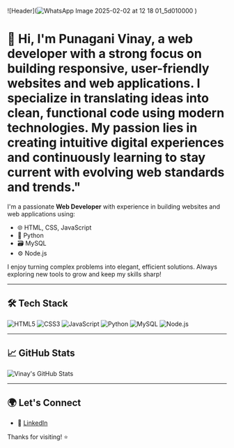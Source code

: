 ![Header](![WhatsApp Image 2025-02-02 at 12 18 01_5d010000](https://github.com/user-attachments/assets/30fa6cee-b57d-46df-aab3-2e6535893af4)
)

# 👋 Hi, I'm Punagani Vinay, a web developer with a strong focus on building responsive, user-friendly websites and web applications. I specialize in translating ideas into clean, functional code using modern technologies. My passion lies in creating intuitive digital experiences and continuously learning to stay current with evolving web standards and trends."

I'm a passionate **Web Developer** with experience in building websites and web applications using:

- 🌐 HTML, CSS, JavaScript  
- 🐍 Python  
- 🗃️ MySQL  
- ⚙️ Node.js  

I enjoy turning complex problems into elegant, efficient solutions. Always exploring new tools to grow and keep my skills sharp!

---

## 🛠️ Tech Stack

![HTML5](https://img.shields.io/badge/-HTML5-E34F26?logo=html5&logoColor=white&style=flat-square)
![CSS3](https://img.shields.io/badge/-CSS3-1572B6?logo=css3&logoColor=white&style=flat-square)
![JavaScript](https://img.shields.io/badge/-JavaScript-F7DF1E?logo=javascript&logoColor=black&style=flat-square)
![Python](https://img.shields.io/badge/-Python-3776AB?logo=python&logoColor=white&style=flat-square)
![MySQL](https://img.shields.io/badge/-MySQL-4479A1?logo=mysql&logoColor=white&style=flat-square)
![Node.js](https://img.shields.io/badge/-Node.js-339933?logo=node.js&logoColor=white&style=flat-square)

---

## 📈 GitHub Stats

![Vinay's GitHub Stats](https://github-readme-stats.vercel.app/api?username=your-github-username&show_icons=true&theme=radical)


---

## 🌍 Let's Connect

- 💼 [LinkedIn](https://www.linkedin.com/in/punaganivinay?utm_source=share&utm_campaign=share_via&utm_content=profile&utm_medium=ios_app)

Thanks for visiting! ⭐  
